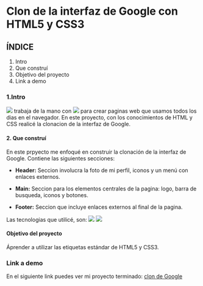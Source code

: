 # Clon de la interfaz de Google con HTML5 y CSS3
## ÍNDICE
1. Intro
2.  Que construí
3.  Objetivo del proyecto
4.  Link a demo

### 1.Intro
<img src="https://img.shields.io/badge/HTML5-E34F26?style=for-the-badge&logo=html5&logoColor=white" /> trabaja de la mano con <img src="https://img.shields.io/badge/CSS3-1572B6?style=for-the-badge&logo=css3&logoColor=white" /> para crear paginas web que usamos todos los dias en el navegador. En este proyecto, con los conocimientos de HTML y CSS realicé la clonacion de la interfaz de Google.

#### 2. Que construí
En este prpyecto me enfoqué en construir la clonación de la interfaz de Google.
Contiene las siguientes secciones:

- **Header:** Seccion involucra la foto de mi perfil, iconos y un menú con enlaces externos.

- **Main:** Seccion para los elementos centrales de la pagina: logo, barra de busqueda, iconos y botones.

- **Footer:** Seccion que incluye enlaces externos al final de la pagina.

Las tecnologias que utilicé, son:
<img src="https://img.shields.io/badge/HTML5-E34F26?style=for-the-badge&logo=html5&logoColor=white" />
<img src="https://img.shields.io/badge/CSS3-1572B6?style=for-the-badge&logo=css3&logoColor=white" />

#### Objetivo del proyecto
Áprender a utilizar las etiquetas estándar de HTML5 y CSS3.

### Link a demo
En el siguiente link puedes ver mi proyecto terminado: 
[clon de Google](https://clon-de-google-seven.vercel.app/)


